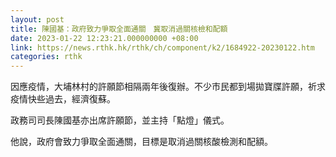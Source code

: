 ```yaml
---
layout: post
title: 陳國基：政府致力爭取全面通關　冀取消過關核檢和配額
date: 2023-01-22 12:23:21.000000000 +08:00
link: https://news.rthk.hk/rthk/ch/component/k2/1684922-20230122.htm
categories: rthk
---
```


因應疫情，大埔林村的許願節相隔兩年後復辦。不少市民都到場拋寶牒許願，祈求疫情快些過去，經濟復蘇。

政務司司長陳國基亦出席許願節，並主持「點燈」儀式。

他說，政府會致力爭取全面通關，目標是取消過關核酸檢測和配額。
